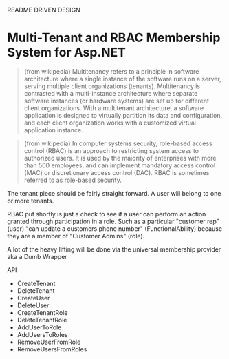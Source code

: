 README DRIVEN DESIGN
# Multi-Tenant and RBAC Membership System for Asp.NET #

> (from wikipedia) Multitenancy refers to a principle in software architecture where a single instance of the software runs on a server, serving multiple client organizations (tenants). Multitenancy is contrasted with a multi-instance architecture where separate software instances (or hardware systems) are set up for different client organizations. With a multitenant architecture, a software application is designed to virtually partition its data and configuration, and each client organization works with a customized virtual application instance.

> (from wikipedia) In computer systems security, role-based access control (RBAC) is an approach to restricting system access to authorized users. It is used by the majority of enterprises with more than 500 employees, and can implement mandatory access control (MAC) or discretionary access control (DAC). RBAC is sometimes referred to as role-based security.

The tenant piece should be fairly straight forward.  A user will belong to one or more tenants.

RBAC put shortly is just a check to see if a user can perform an action granted through participation in a role.  Such as a particular "customer rep" (user) "can update a customers phone number" (FunctionalAbility) because they are a member of "Customer Admins" (role).

A lot of the heavy lifting will be done via the universal membership provider aka a Dumb Wrapper

API

- CreateTenant
- DeleteTenant
- CreateUser
- DeleteUser
- CreateTenantRole
- DeleteTenantRole
- AddUserToRole
- AddUsersToRoles
- RemoveUserFromRole
- RemoveUsersFromRoles

